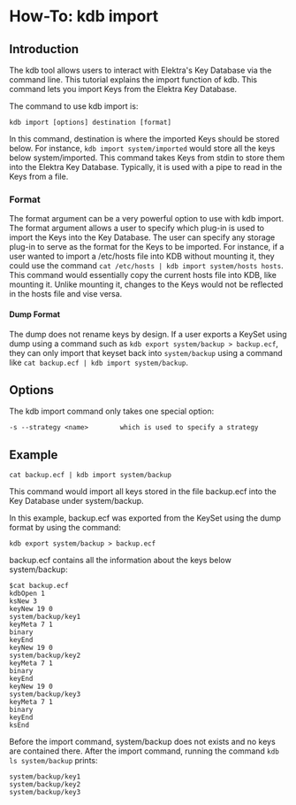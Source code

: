 # How-To: kdb import #

## Introduction ##

The kdb tool allows users to interact with Elektra's Key Database via the command line.
This tutorial explains the import function of kdb. This command lets you import Keys from
the Elektra Key Database.

The command to use kdb import is:

    kdb import [options] destination [format]

In this command, destination is where the imported Keys should be stored below. For
instance, `kdb import system/imported` would store all the keys below
system/imported. This command takes Keys from stdin to store them into the Elektra
Key Database. Typically, it is used with a pipe to read in the Keys from a file.

### Format ###

The format argument can be a very powerful option to use with kdb import.
The format argument allows a user to specify which plug-in is used to import the
Keys into the Key Database. The user can specify any storage plug-in to serve as the
format for the Keys to be imported. For instance, if a user wanted to import a /etc/hosts
file into KDB without mounting it, they could use the command `cat /etc/hosts | kdb import system/hosts hosts`.
This command would essentially copy the current hosts file into KDB, like mounting it. Unlike mounting it,
changes to the Keys would not be reflected in the hosts file and vise versa.

#### Dump Format ####

The dump does not rename keys by design. If a user exports a KeySet using dump
using a command such as `kdb export system/backup > backup.ecf`, they can only import that keyset back into
`system/backup` using a command like `cat backup.ecf | kdb import system/backup`.

## Options ##

The kdb import command only takes one special option:

	-s --strategy <name>		which is used to specify a strategy

## Example ##

	cat backup.ecf | kdb import system/backup

This command would import all keys stored in the file backup.ecf into the Key Database under system/backup.

In this example, backup.ecf was exported from the KeySet using the dump format by using the command:

	kdb export system/backup > backup.ecf

backup.ecf contains all the information about the keys below system/backup:

	$cat backup.ecf
	kdbOpen 1
	ksNew 3
	keyNew 19 0
	system/backup/key1
	keyMeta 7 1
	binary
	keyEnd
	keyNew 19 0
	system/backup/key2
	keyMeta 7 1
	binary
	keyEnd
	keyNew 19 0
	system/backup/key3
	keyMeta 7 1
	binary
	keyEnd
	ksEnd

Before the import command, system/backup does not exists and no keys are contained there.
After the import command, running the command `kdb ls system/backup` prints:

	system/backup/key1
	system/backup/key2
	system/backup/key3
